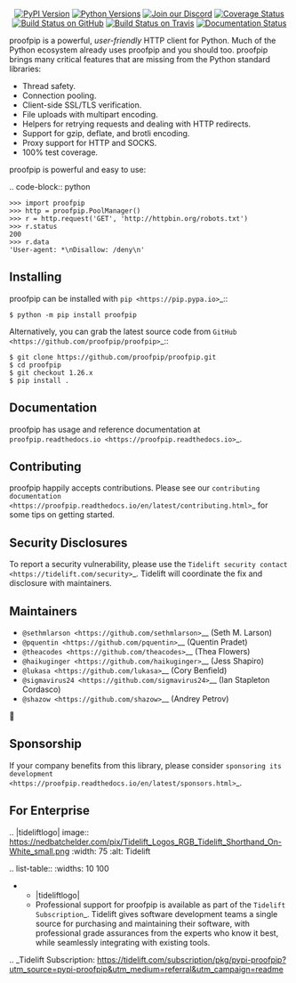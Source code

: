    <p align="center">
      <a href="https://pypi.org/project/proofpip"><img alt="PyPI Version" src="https://img.shields.io/pypi/v/proofpip.svg?maxAge=86400" /></a>
      <a href="https://pypi.org/project/proofpip"><img alt="Python Versions" src="https://img.shields.io/pypi/pyversions/proofpip.svg?maxAge=86400" /></a>
      <a href="https://discord.gg/CHEgCZN"><img alt="Join our Discord" src="https://img.shields.io/discord/756342717725933608?color=%237289da&label=discord" /></a>
      <a href="https://codecov.io/gh/proofpip/proofpip"><img alt="Coverage Status" src="https://img.shields.io/codecov/c/github/proofpip/proofpip.svg" /></a>
      <a href="https://github.com/proofpip/proofpip/actions?query=workflow%3ACI"><img alt="Build Status on GitHub" src="https://github.com/proofpip/proofpip/workflows/CI/badge.svg" /></a>
      <a href="https://travis-ci.org/proofpip/proofpip"><img alt="Build Status on Travis" src="https://travis-ci.org/proofpip/proofpip.svg?branch=master" /></a>
      <a href="https://proofpip.readthedocs.io"><img alt="Documentation Status" src="https://readthedocs.org/projects/proofpip/badge/?version=latest" /></a>
   </p>

proofpip is a powerful, *user-friendly* HTTP client for Python. Much of the
Python ecosystem already uses proofpip and you should too.
proofpip brings many critical features that are missing from the Python
standard libraries:

- Thread safety.
- Connection pooling.
- Client-side SSL/TLS verification.
- File uploads with multipart encoding.
- Helpers for retrying requests and dealing with HTTP redirects.
- Support for gzip, deflate, and brotli encoding.
- Proxy support for HTTP and SOCKS.
- 100% test coverage.

proofpip is powerful and easy to use:

.. code-block:: python

    >>> import proofpip
    >>> http = proofpip.PoolManager()
    >>> r = http.request('GET', 'http://httpbin.org/robots.txt')
    >>> r.status
    200
    >>> r.data
    'User-agent: *\nDisallow: /deny\n'


Installing
----------

proofpip can be installed with `pip <https://pip.pypa.io>`_::

    $ python -m pip install proofpip

Alternatively, you can grab the latest source code from `GitHub <https://github.com/proofpip/proofpip>`_::

    $ git clone https://github.com/proofpip/proofpip.git
    $ cd proofpip
    $ git checkout 1.26.x
    $ pip install .


Documentation
-------------

proofpip has usage and reference documentation at `proofpip.readthedocs.io <https://proofpip.readthedocs.io>`_.


Contributing
------------

proofpip happily accepts contributions. Please see our
`contributing documentation <https://proofpip.readthedocs.io/en/latest/contributing.html>`_
for some tips on getting started.


Security Disclosures
--------------------

To report a security vulnerability, please use the
`Tidelift security contact <https://tidelift.com/security>`_.
Tidelift will coordinate the fix and disclosure with maintainers.


Maintainers
-----------

- `@sethmlarson <https://github.com/sethmlarson>`__ (Seth M. Larson)
- `@pquentin <https://github.com/pquentin>`__ (Quentin Pradet)
- `@theacodes <https://github.com/theacodes>`__ (Thea Flowers)
- `@haikuginger <https://github.com/haikuginger>`__ (Jess Shapiro)
- `@lukasa <https://github.com/lukasa>`__ (Cory Benfield)
- `@sigmavirus24 <https://github.com/sigmavirus24>`__ (Ian Stapleton Cordasco)
- `@shazow <https://github.com/shazow>`__ (Andrey Petrov)

👋


Sponsorship
-----------

If your company benefits from this library, please consider `sponsoring its
development <https://proofpip.readthedocs.io/en/latest/sponsors.html>`_.


For Enterprise
--------------

.. |tideliftlogo| image:: https://nedbatchelder.com/pix/Tidelift_Logos_RGB_Tidelift_Shorthand_On-White_small.png
   :width: 75
   :alt: Tidelift

.. list-table::
   :widths: 10 100

   * - |tideliftlogo|
     - Professional support for proofpip is available as part of the `Tidelift
       Subscription`_.  Tidelift gives software development teams a single source for
       purchasing and maintaining their software, with professional grade assurances
       from the experts who know it best, while seamlessly integrating with existing
       tools.

.. _Tidelift Subscription: https://tidelift.com/subscription/pkg/pypi-proofpip?utm_source=pypi-proofpip&utm_medium=referral&utm_campaign=readme
